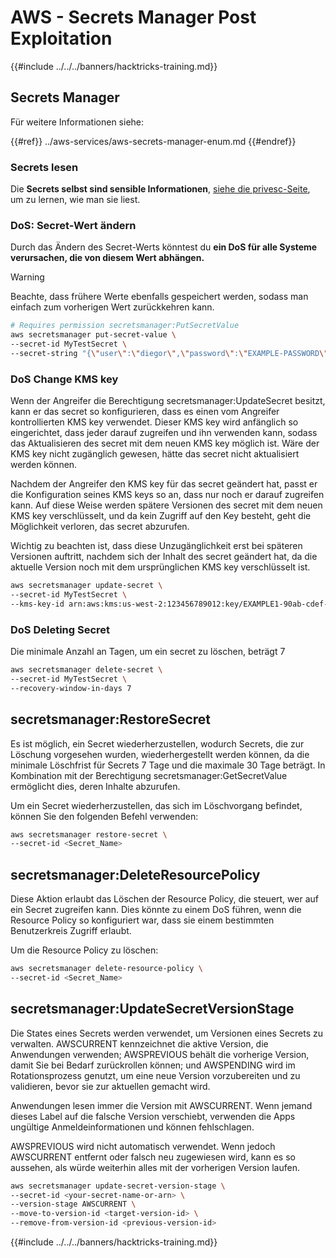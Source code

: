 # AWS - Secrets Manager Post Exploitation

{{#include ../../../banners/hacktricks-training.md}}

## Secrets Manager

Für weitere Informationen siehe:

{{#ref}}
../aws-services/aws-secrets-manager-enum.md
{{#endref}}

### Secrets lesen

Die **Secrets selbst sind sensible Informationen**, [siehe die privesc-Seite](../aws-privilege-escalation/aws-secrets-manager-privesc.md), um zu lernen, wie man sie liest.

### DoS: Secret-Wert ändern

Durch das Ändern des Secret-Werts könntest du **ein DoS für alle Systeme verursachen, die von diesem Wert abhängen.**

> [!WARNING]
> Beachte, dass frühere Werte ebenfalls gespeichert werden, sodass man einfach zum vorherigen Wert zurückkehren kann.
```bash
# Requires permission secretsmanager:PutSecretValue
aws secretsmanager put-secret-value \
--secret-id MyTestSecret \
--secret-string "{\"user\":\"diegor\",\"password\":\"EXAMPLE-PASSWORD\"}"
```
### DoS Change KMS key

Wenn der Angreifer die Berechtigung secretsmanager:UpdateSecret besitzt, kann er das secret so konfigurieren, dass es einen vom Angreifer kontrollierten KMS key verwendet. Dieser KMS key wird anfänglich so eingerichtet, dass jeder darauf zugreifen und ihn verwenden kann, sodass das Aktualisieren des secret mit dem neuen KMS key möglich ist. Wäre der KMS key nicht zugänglich gewesen, hätte das secret nicht aktualisiert werden können.

Nachdem der Angreifer den KMS key für das secret geändert hat, passt er die Konfiguration seines KMS keys so an, dass nur noch er darauf zugreifen kann. Auf diese Weise werden spätere Versionen des secret mit dem neuen KMS key verschlüsselt, und da kein Zugriff auf den Key besteht, geht die Möglichkeit verloren, das secret abzurufen.

Wichtig zu beachten ist, dass diese Unzugänglichkeit erst bei späteren Versionen auftritt, nachdem sich der Inhalt des secret geändert hat, da die aktuelle Version noch mit dem ursprünglichen KMS key verschlüsselt ist.
```bash
aws secretsmanager update-secret \
--secret-id MyTestSecret \
--kms-key-id arn:aws:kms:us-west-2:123456789012:key/EXAMPLE1-90ab-cdef-fedc-ba987EXAMPLE
```
### DoS Deleting Secret

Die minimale Anzahl an Tagen, um ein secret zu löschen, beträgt 7
```bash
aws secretsmanager delete-secret \
--secret-id MyTestSecret \
--recovery-window-in-days 7
```
## secretsmanager:RestoreSecret

Es ist möglich, ein Secret wiederherzustellen, wodurch Secrets, die zur Löschung vorgesehen wurden, wiederhergestellt werden können, da die minimale Löschfrist für Secrets 7 Tage und die maximale 30 Tage beträgt. In Kombination mit der Berechtigung secretsmanager:GetSecretValue ermöglicht dies, deren Inhalte abzurufen.

Um ein Secret wiederherzustellen, das sich im Löschvorgang befindet, können Sie den folgenden Befehl verwenden:
```bash
aws secretsmanager restore-secret \
--secret-id <Secret_Name>
```
## secretsmanager:DeleteResourcePolicy

Diese Aktion erlaubt das Löschen der Resource Policy, die steuert, wer auf ein Secret zugreifen kann. Dies könnte zu einem DoS führen, wenn die Resource Policy so konfiguriert war, dass sie einem bestimmten Benutzerkreis Zugriff erlaubt.

Um die Resource Policy zu löschen:
```bash
aws secretsmanager delete-resource-policy \
--secret-id <Secret_Name>
```
## secretsmanager:UpdateSecretVersionStage

Die States eines Secrets werden verwendet, um Versionen eines Secrets zu verwalten. AWSCURRENT kennzeichnet die aktive Version, die Anwendungen verwenden; AWSPREVIOUS behält die vorherige Version, damit Sie bei Bedarf zurückrollen können; und AWSPENDING wird im Rotationsprozess genutzt, um eine neue Version vorzubereiten und zu validieren, bevor sie zur aktuellen gemacht wird.

Anwendungen lesen immer die Version mit AWSCURRENT. Wenn jemand dieses Label auf die falsche Version verschiebt, verwenden die Apps ungültige Anmeldeinformationen und können fehlschlagen.

AWSPREVIOUS wird nicht automatisch verwendet. Wenn jedoch AWSCURRENT entfernt oder falsch neu zugewiesen wird, kann es so aussehen, als würde weiterhin alles mit der vorherigen Version laufen.
```bash
aws secretsmanager update-secret-version-stage \
--secret-id <your-secret-name-or-arn> \
--version-stage AWSCURRENT \
--move-to-version-id <target-version-id> \
--remove-from-version-id <previous-version-id>
```
{{#include ../../../banners/hacktricks-training.md}}
